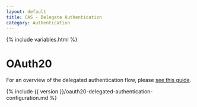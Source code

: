 ```yaml
---
layout: default
title: CAS - Delegate Authentication
category: Authentication
---
```


{% include variables.html %}

# OAuth20

For an overview of the delegated authentication flow, please [see this guide](Delegate-Authentication.html).

{% include {{ version }}/oauth20-delegated-authentication-configuration.md %}
